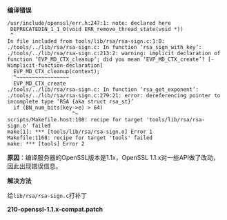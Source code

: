 **编译错误**

```
/usr/include/openssl/err.h:247:1: note: declared here
 DEPRECATEDIN_1_1_0(void ERR_remove_thread_state(void *))
 ^
In file included from tools/lib/rsa/rsa-sign.c:1:0:
./tools/../lib/rsa/rsa-sign.c: In function ‘rsa_sign_with_key’:
./tools/../lib/rsa/rsa-sign.c:213:2: warning: implicit declaration of function ‘EVP_MD_CTX_cleanup’; did you mean ‘EVP_MD_CTX_create’? [-Wimplicit-function-declaration]
  EVP_MD_CTX_cleanup(context);
  ^~~~~~~~~~~~~~~~~~
  EVP_MD_CTX_create
./tools/../lib/rsa/rsa-sign.c: In function ‘rsa_get_exponent’:
./tools/../lib/rsa/rsa-sign.c:279:21: error: dereferencing pointer to incomplete type ‘RSA {aka struct rsa_st}’
  if (BN_num_bits(key->e) > 64)
                     ^~
scripts/Makefile.host:108: recipe for target 'tools/lib/rsa/rsa-sign.o' failed
make[1]: *** [tools/lib/rsa/rsa-sign.o] Error 1
Makefile:1168: recipe for target 'tools' failed
make: *** [tools] Error 2

```

**原因**：编译服务器的OpenSSL版本是1.1x，OpenSSL 1.1.x对一些API做了改动，因此出现错误信息。

**解决方法**

给`lib/rsa/rsa-sign.c`打补丁

**210-openssl-1.1.x-compat.patch**
```

```